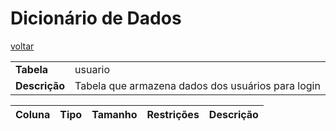 # Dicionário de Dados

[voltar](../../../README.md)

|             |                                                 |    
|:------------|:------------------------------------------------|
|**Tabela**   |usuario                                          |
|**Descrição**|Tabela que armazena dados dos usuários para login|

| **Coluna**  |**Tipo**|**Tamanho**|**Restrições**|**Descrição**|
|:------------|:-------|:----------|:-------------|:------------|